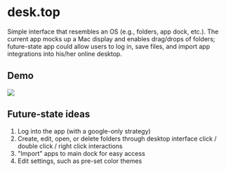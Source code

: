 # desk.top
Simple interface that resembles an OS (e.g., folders, app dock, etc.). The current app mocks up a Mac display and enables drag/drops of folders; future-state app could allow users to log in, save files, and import app integrations into his/her online desktop.

## Demo
![](desktop_demo.gif)

## Future-state ideas
1. Log into the app (with a google-only strategy)
2. Create, edit, open, or delete folders through desktop interface click / double click / right click interactions
3. "Import" apps to main dock for easy access
4. Edit settings, such as pre-set color themes
